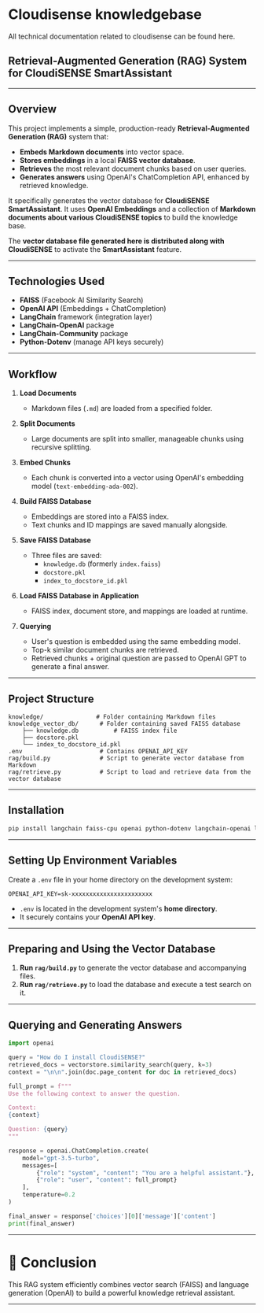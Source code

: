 # Cloudisense knowledgebase

All technical documentation related to cloudisense can be found here.


## Retrieval-Augmented Generation (RAG) System for CloudiSENSE SmartAssistant

---

## Overview

This project implements a simple, production-ready **Retrieval-Augmented Generation (RAG)** system that:

- **Embeds Markdown documents** into vector space.
- **Stores embeddings** in a local **FAISS vector database**.
- **Retrieves** the most relevant document chunks based on user queries.
- **Generates answers** using OpenAI's ChatCompletion API, enhanced by retrieved knowledge.

It specifically generates the vector database for **CloudiSENSE SmartAssistant**.
It uses **OpenAI Embeddings** and a collection of **Markdown documents about various CloudiSENSE topics** to build the knowledge base.

The **vector database file generated here is distributed along with CloudiSENSE** to activate the **SmartAssistant** feature.

---

## Technologies Used

- **FAISS** (Facebook AI Similarity Search)
- **OpenAI API** (Embeddings + ChatCompletion)
- **LangChain** framework (integration layer)
- **LangChain-OpenAI** package
- **LangChain-Community** package
- **Python-Dotenv** (manage API keys securely)

---

## Workflow

1. **Load Documents**
   - Markdown files (`.md`) are loaded from a specified folder.

2. **Split Documents**
   - Large documents are split into smaller, manageable chunks using recursive splitting.

3. **Embed Chunks**
   - Each chunk is converted into a vector using OpenAI's embedding model (`text-embedding-ada-002`).

4. **Build FAISS Database**
   - Embeddings are stored into a FAISS index.
   - Text chunks and ID mappings are saved manually alongside.

5. **Save FAISS Database**
   - Three files are saved:
     - `knowledge.db` (formerly `index.faiss`)
     - `docstore.pkl`
     - `index_to_docstore_id.pkl`

6. **Load FAISS Database in Application**
   - FAISS index, document store, and mappings are loaded at runtime.

7. **Querying**
   - User's question is embedded using the same embedding model.
   - Top-k similar document chunks are retrieved.
   - Retrieved chunks + original question are passed to OpenAI GPT to generate a final answer.

---

## Project Structure

```plaintext
knowledge/               # Folder containing Markdown files
knowledge_vector_db/      # Folder containing saved FAISS database
    ├── knowledge.db          # FAISS index file
    ├── docstore.pkl
    └── index_to_docstore_id.pkl
.env                      # Contains OPENAI_API_KEY
rag/build.py              # Script to generate vector database from Markdown
rag/retrieve.py           # Script to load and retrieve data from the vector database
```

---

## Installation

```bash
pip install langchain faiss-cpu openai python-dotenv langchain-openai langchain-community
```

---

## Setting Up Environment Variables

Create a `.env` file in your home directory on the development system:

```dotenv
OPENAI_API_KEY=sk-xxxxxxxxxxxxxxxxxxxxxxx
```

- `.env` is located in the development system's **home directory**.
- It securely contains your **OpenAI API key**.

---

## Preparing and Using the Vector Database

1. **Run `rag/build.py`** to generate the vector database and accompanying files.
2. **Run `rag/retrieve.py`** to load the database and execute a test search on it.

---

## Querying and Generating Answers

```python
import openai

query = "How do I install CloudiSENSE?"
retrieved_docs = vectorstore.similarity_search(query, k=3)
context = "\n\n".join(doc.page_content for doc in retrieved_docs)

full_prompt = f"""
Use the following context to answer the question.

Context:
{context}

Question: {query}
"""

response = openai.ChatCompletion.create(
    model="gpt-3.5-turbo",
    messages=[
        {"role": "system", "content": "You are a helpful assistant."},
        {"role": "user", "content": full_prompt}
    ],
    temperature=0.2
)

final_answer = response['choices'][0]['message']['content']
print(final_answer)
```

---

# 🚀 Conclusion

This RAG system efficiently combines vector search (FAISS) and language generation (OpenAI) to build a powerful knowledge retrieval assistant.

---


